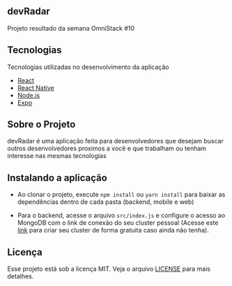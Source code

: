 ## devRadar
Projeto resultado da semana OmniStack #10

## Tecnologias
Tecnologias utilizadas no desenvolvimento da aplicação

- [React](https://reactjs.org)
- [React Native](https://facebook.github.io/react-native/)
- [Node.js](https://nodejs.org/en/)
- [Expo](https://expo.io/)

## Sobre o Projeto
devRadar é uma aplicação feita para desenvolvedores que desejam buscar outros desenvolvedores proximos a você e que trabalham ou tenham interesse nas mesmas tecnologias

## Instalando a aplicação
- Ao clonar o projeto, execute `npm install` ou `yarn install` para baixar as dependências dentro de cada pasta (backend, mobile e web)

- Para o backend, acesse o arquivo `src/index.js` e configure o acesso ao MongoDB com o link de conexão do seu cluster pessoal (Acesse este [link](https://www.mongodb.com/cloud/atlas) para criar seu cluster de forma gratuita caso ainda não tenha).

## Licença

Esse projeto está sob a licença MIT. Veja o arquivo [LICENSE](LICENSE.md) para mais detalhes.
